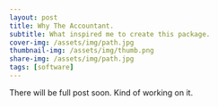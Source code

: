 ```yaml
---
layout: post
title: Why The Accountant.
subtitle: What inspired me to create this package.
cover-img: /assets/img/path.jpg
thumbnail-img: /assets/img/thumb.png
share-img: /assets/img/path.jpg
tags: [software]
---
```


There will be full post soon. Kind of working on it.

